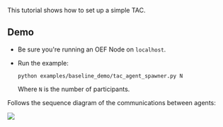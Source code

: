 This tutorial shows how to set up a simple TAC.

## Demo

- Be sure you're running an OEF Node on `localhost`. 

- Run the example:

      python examples/baseline_demo/tac_agent_spawner.py N

  Where `N` is the number of participants.
    
Follows the sequence    diagram of the communications between agents:

![](./sequence_diagram.png)
